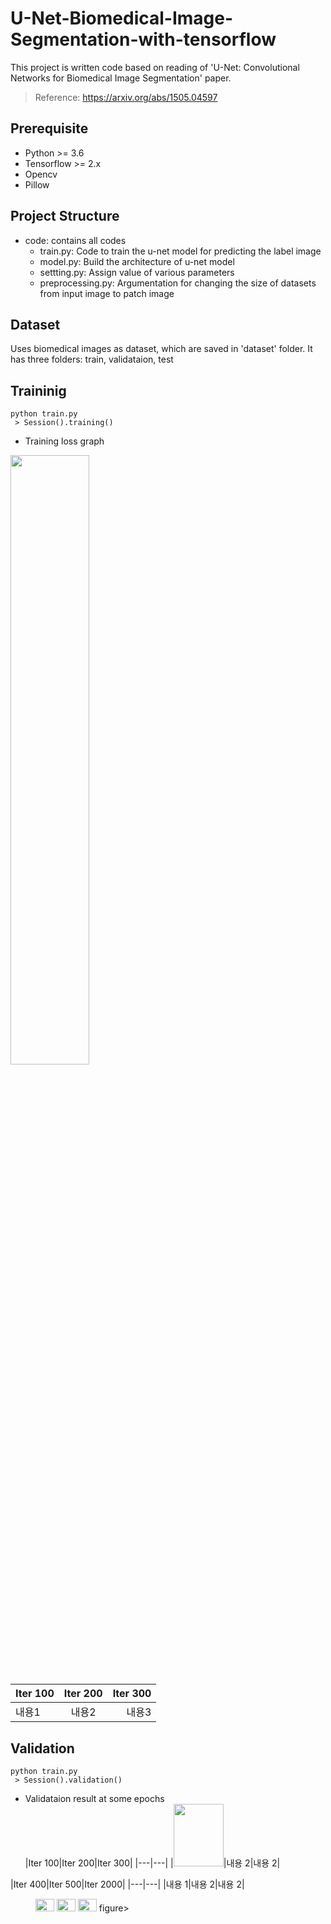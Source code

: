 # U-Net-Biomedical-Image-Segmentation-with-tensorflow </br>
This project is written code based on reading of 'U-Net: Convolutional Networks for Biomedical Image Segmentation' paper.
 > Reference: https://arxiv.org/abs/1505.04597

## Prerequisite </br>
 * Python >= 3.6</br>
 * Tensorflow >= 2.x</br>
 * Opencv</br>
 * Pillow</br>


## Project Structure </br>
 * code: contains all codes
   * train.py: Code to train the u-net model for predicting the label image
   * model.py: Build the architecture of u-net model
   * settting.py: Assign value of various parameters
   * preprocessing.py: Argumentation for changing the size of datasets from input image to patch image
   

## Dataset </br>
Uses biomedical images as dataset, which are saved in 'dataset' folder. It has three folders: train, validataion, test


## Traininig
```
python train.py
 > Session().training()
```
 * Training loss graph
<img src = "https://user-images.githubusercontent.com/70457520/184366315-34267b21-d9a1-4633-9649-dcd856121b61.png" width="50%" height="50%">

|Iter 100|Iter 200|Iter 300|
|:---|:---:|---:| 
|내용1|내용2|내용3| 


## Validation
```
python train.py
 > Session().validation()
```
 * Validataion result at some epochs </br>
|Iter 100|Iter 200|Iter 300|
|---|---|
|<img src="https://user-images.githubusercontent.com/70457520/184367132-8207dadc-84c0-4627-8c21-907bd364ea2d.png" width="80" height="100">|내용 2|내용 2|

|Iter 400|Iter 500|Iter 2000|
|---|---|
|내용 1|내용 2|내용 2|


<figure class="third">
    <img src="https://user-images.githubusercontent.com/70457520/184367132-8207dadc-84c0-4627-8c21-907bd364ea2d.png" width="30" height="20">
    <img src="https://user-images.githubusercontent.com/70457520/184367223-bb6a6945-6f1d-4cb5-b418-ddc907355c36.png" width="30" height="20">
    <img src="https://user-images.githubusercontent.com/70457520/184367259-8bb46583-3bb5-4de4-8af9-9927d0af2065.png" width="30" height="20">
figure>
